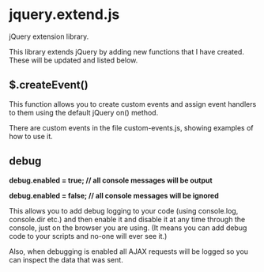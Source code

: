 jquery.extend.js
=

jQuery extension library.

This library extends jQuery by adding new functions that I have created.  These will be updated and listed below.

$.createEvent()
-
This function allows you to create custom events and assign event handlers to them using the default jQuery on() method.

There are custom events in the file custom-events.js, showing examples of how to use it.

debug
-
**debug.enabled = true; // all console messages will be output**

**debug.enabled = false; // all console messages will be ignored**

This allows you to add debug logging to your code (using console.log, console.dir etc.) and then enable it and disable it at any time through the console, just on the browser you are using.  (It means you can add debug code to your scripts and no-one will ever see it.)

Also, when debugging is enabled all AJAX requests will be logged so you can inspect the data that was sent.
